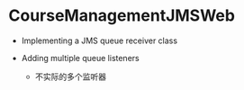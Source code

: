 # CourseManagementJMSWeb
* Implementing a JMS queue receiver class
* Adding multiple queue listeners

    - 不实际的多个监听器
